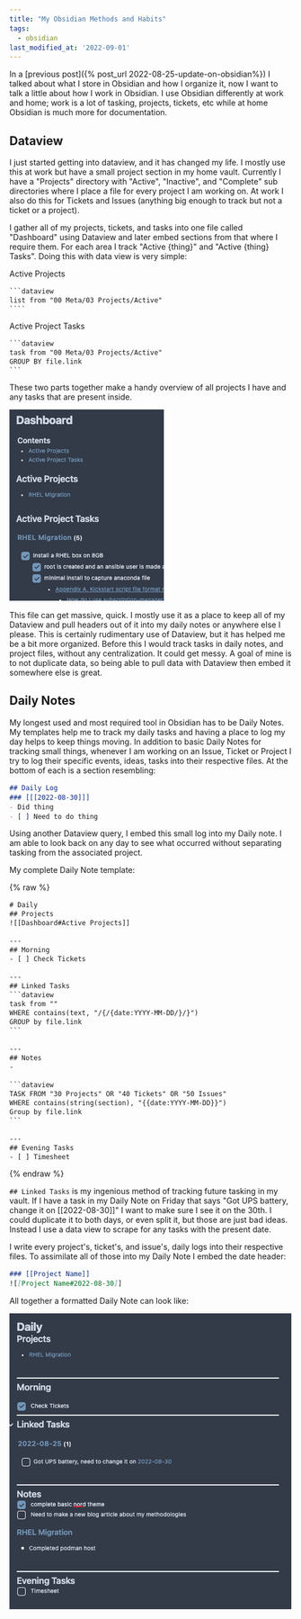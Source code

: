 ```yaml
---
title: "My Obsidian Methods and Habits"
tags:
  - obsidian
last_modified_at: '2022-09-01'
---
```

In a [previous post]({% post_url 2022-08-25-update-on-obsidian%}) I talked about what I store in Obsidian and how I organize it, now I want to talk a little about how I work in Obsidian. I use Obsidian differently at work and home; work is a lot of tasking, projects, tickets, etc while at home Obsidian is much more for documentation. 

## Dataview
I just started getting into dataview, and it has changed my life. I mostly use this at work but have a small project section in my home vault. Currently I have a "Projects" directory with "Active", "Inactive", and "Complete" sub directories where I place a file for every project I am working on. At work I also do this for Tickets and Issues (anything big enough to track but not a ticket or a project).

I gather all of my projects, tickets, and tasks into one file called "Dashboard" using Dataview and later embed sections from that where I require them. For each area I track "Active {thing}" and "Active {thing} Tasks". Doing this with data view is very simple:

Active Projects
    
    ```dataview
    list from "00 Meta/03 Projects/Active"
    ````
    
Active Project Tasks

    
    ```dataview
    task from "00 Meta/03 Projects/Active"
    GROUP BY file.link
    ```
    

These two parts together make a handy overview of all projects I have and any tasks that are present inside.

![dashboard view](/assets/images/2022-08-30-obsidian-method/dashboard-view.png)

This file can get massive, quick. I mostly use it as a place to keep all of my Dataview and pull headers out of it into my daily notes or anywhere else I please. This is certainly rudimentary use of Dataview, but it has helped me be a bit more organized. Before this I would track tasks in daily notes, and project files, without any centralization. It could get messy. A goal of mine is to not duplicate data, so being able to pull data with Dataview then embed it somewhere else is great.

## Daily Notes
My longest used and most required tool in Obsidian has to be Daily Notes. My templates help me to track my daily tasks and having a place to log my day helps to keep things moving. In addition to basic Daily Notes for tracking small things, whenever I am working on an Issue, Ticket or Project I try to log their specific events, ideas, tasks into their respective files. At the bottom of each is a section resembling:

```markdown
## Daily Log
### [[[2022-08-30]]]
- Did thing
- [ ] Need to do thing
```

Using another Dataview query, I embed this small log into my Daily note. I am able to look back on any day to see what occurred without separating tasking from the associated project.

My complete Daily Note template:

{% raw %}

    # Daily
    ## Projects
    ![[Dashboard#Active Projects]]
    
    ---
    ## Morning
    - [ ] Check Tickets
    
    ---
    ## Linked Tasks
    ```dataview
    task from ""
    WHERE contains(text, "/{/{date:YYYY-MM-DD/}/}")
    GROUP by file.link
    ```
    
    ---
    ## Notes
    -  
    
    ```dataview
    TASK FROM "30 Projects" OR "40 Tickets" OR "50 Issues"
    WHERE contains(string(section), "{{date:YYYY-MM-DD}}")
    Group by file.link
    ``` 
    
    ---
    ## Evening Tasks
    - [ ] Timesheet

{% endraw %}

`## Linked Tasks` is my ingenious method of tracking future tasking in my vault. If I have a task in my Daily Note on Friday that says "Got UPS battery, change it on [[2022-08-30]]" I want to make sure I see it on the 30th. I could duplicate it to both days, or even split it, but those are just bad ideas. Instead I use a data view to scrape for any tasks with the present date. 

I write every project's, ticket's, and issue's, daily logs into their respective files. To assimilate all of those into my Daily Note I embed the date header:

```markdown
### [[Project Name]]
![[Project Name#2022-08-30]]
```

All together a formatted Daily Note can look like:

![dailt-note-example](/assets/images/2022-08-30-obsidian-method/daily-note-example.png)